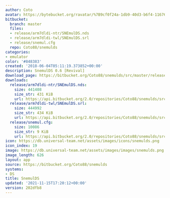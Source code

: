```yaml
---
author: Coto
avatar: https://bytebucket.org/ravatar/%7B9cf0f24a-1db9-40d3-b6f4-116761b7fe0b%7D?ts=default
bitbucket:
  branch: master
  files:
  - release/arm7dldi-ntr/SNEmulDS.nds
  - release/arm7dldi-twl/SNEmulDS.srl
  - release/snemul.cfg
  repo: Coto88/snemulds
categories:
- emulator
color: '#848383'
created: '2018-06-04T05:11:19.373852+00:00'
description: SnemulDS 0.6 [Revival]
download_page: https://bitbucket.org/Coto88/snemulds/src/master/release/arm7dldi-ntr/SNEmulDS.nds
downloads:
  release/arm7dldi-ntr/SNEmulDS.nds:
    size: 441408
    size_str: 431 KiB
    url: https://api.bitbucket.org/2.0/repositories/Coto88/snemulds/src/202dfb85d73deb1a96576cdbc84d9293dd0703f1/release/arm7dldi-ntr/SNEmulDS.nds
  release/arm7dldi-twl/SNEmulDS.srl:
    size: 444992
    size_str: 434 KiB
    url: https://api.bitbucket.org/2.0/repositories/Coto88/snemulds/src/202dfb85d73deb1a96576cdbc84d9293dd0703f1/release/arm7dldi-twl/SNEmulDS.srl
  release/snemul.cfg:
    size: 10086
    size_str: 9 KiB
    url: https://api.bitbucket.org/2.0/repositories/Coto88/snemulds/src/202dfb85d73deb1a96576cdbc84d9293dd0703f1/release/snemul.cfg
icon: https://db.universal-team.net/assets/images/icons/snemulds.png
icon_index: 19
image: https://db.universal-team.net/assets/images/images/snemulds.png
image_length: 626
layout: app
source: https://bitbucket.org/Coto88/snemulds
systems:
- DS
title: SnemulDS
updated: '2021-11-15T17:20:12+00:00'
version: 202dfb8
---
```


